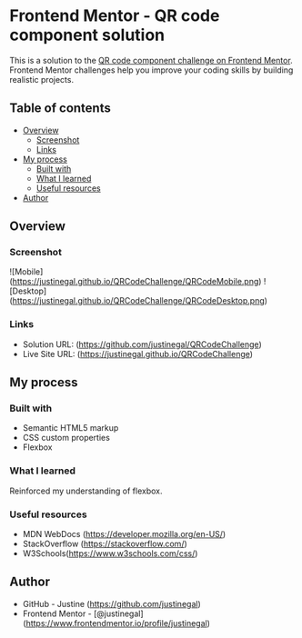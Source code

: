 # Frontend Mentor - QR code component solution

This is a solution to the [QR code component challenge on Frontend Mentor](https://www.frontendmentor.io/challenges/qr-code-component-iux_sIO_H). Frontend Mentor challenges help you improve your coding skills by building realistic projects. 

## Table of contents

- [Overview](#overview)
  - [Screenshot](#screenshot)
  - [Links](#links)
- [My process](#my-process)
  - [Built with](#built-with)
  - [What I learned](#what-i-learned)
  - [Useful resources](#useful-resources)
- [Author](#author)


## Overview

### Screenshot
![Mobile]
(https://justinegal.github.io/QRCodeChallenge/QRCodeMobile.png)
![Desktop]
(https://justinegal.github.io/QRCodeChallenge/QRCodeDesktop.png)


### Links

- Solution URL: (https://github.com/justinegal/QRCodeChallenge)
- Live Site URL: (https://justinegal.github.io/QRCodeChallenge)

## My process

### Built with

- Semantic HTML5 markup
- CSS custom properties
- Flexbox

### What I learned
Reinforced my understanding of flexbox. 


### Useful resources

- MDN WebDocs (https://developer.mozilla.org/en-US/)
- StackOverflow (https://stackoverflow.com/) 
- W3Schools(https://www.w3schools.com/css/) 


## Author

- GitHub - Justine (https://github.com/justinegal)
- Frontend Mentor - [@justinegal]
(https://www.frontendmentor.io/profile/justinegal)